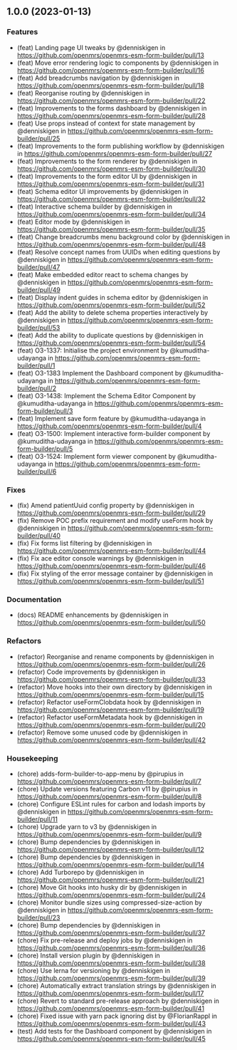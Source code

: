 ## 1.0.0 (2023-01-13)

### Features

* (feat) Landing page UI tweaks by @denniskigen in https://github.com/openmrs/openmrs-esm-form-builder/pull/13
* (feat) Move error rendering logic to components by @denniskigen in https://github.com/openmrs/openmrs-esm-form-builder/pull/16
* (feat) Add breadcrumbs navigation by @denniskigen in https://github.com/openmrs/openmrs-esm-form-builder/pull/18
* (feat) Reorganise routing by @denniskigen in https://github.com/openmrs/openmrs-esm-form-builder/pull/22
* (feat) Improvements to the forms dashboard by @denniskigen in https://github.com/openmrs/openmrs-esm-form-builder/pull/28
* (feat) Use props instead of context for state management by @denniskigen in https://github.com/openmrs/openmrs-esm-form-builder/pull/25
* (feat) Improvements to the form publishing workflow by @denniskigen in https://github.com/openmrs/openmrs-esm-form-builder/pull/27
* (feat) Improvements to the form renderer by @denniskigen in https://github.com/openmrs/openmrs-esm-form-builder/pull/30
* (feat) Improvements to the form editor UI by @denniskigen in https://github.com/openmrs/openmrs-esm-form-builder/pull/31
* (feat) Schema editor UI improvements by @denniskigen in https://github.com/openmrs/openmrs-esm-form-builder/pull/32
* (feat) Interactive schema builder by @denniskigen in https://github.com/openmrs/openmrs-esm-form-builder/pull/34
* (feat) Editor mode by @denniskigen in https://github.com/openmrs/openmrs-esm-form-builder/pull/35
* (feat) Change breadcrumbs menu background color by @denniskigen in https://github.com/openmrs/openmrs-esm-form-builder/pull/48
* (feat) Resolve concept names from UUIDs when editing questions by @denniskigen in https://github.com/openmrs/openmrs-esm-form-builder/pull/47
* (feat) Make embedded editor react to schema changes by @denniskigen in https://github.com/openmrs/openmrs-esm-form-builder/pull/49
* (feat) Display indent guides in schema editor by @denniskigen in https://github.com/openmrs/openmrs-esm-form-builder/pull/52
* (feat) Add the ability to delete schema properties interactively by @denniskigen in https://github.com/openmrs/openmrs-esm-form-builder/pull/53
* (feat) Add the ability to duplicate questions by @denniskigen in https://github.com/openmrs/openmrs-esm-form-builder/pull/54
* (feat) O3-1337: Initialise the project environment by @kumuditha-udayanga in https://github.com/openmrs/openmrs-esm-form-builder/pull/1
* (feat) O3-1383 Implement the Dashboard component by @kumuditha-udayanga in https://github.com/openmrs/openmrs-esm-form-builder/pull/2
* (feat) O3-1438: Implement the Schema Editor Component by @kumuditha-udayanga in https://github.com/openmrs/openmrs-esm-form-builder/pull/3
* (feat) Implement save form feature by @kumuditha-udayanga in https://github.com/openmrs/openmrs-esm-form-builder/pull/4
* (feat) O3-1500: Implement interactive form-builder component by @kumuditha-udayanga in https://github.com/openmrs/openmrs-esm-form-builder/pull/5
* (feat) O3-1524: Implement form viewer component by @kumuditha-udayanga in https://github.com/openmrs/openmrs-esm-form-builder/pull/6

### Fixes

* (fix) Amend patientUuid config property by @denniskigen in https://github.com/openmrs/openmrs-esm-form-builder/pull/29
* (fix) Remove POC prefix requirement and modify useForm hook by @denniskigen in https://github.com/openmrs/openmrs-esm-form-builder/pull/40
* (fix) Fix forms list filtering by @denniskigen in https://github.com/openmrs/openmrs-esm-form-builder/pull/44
* (fix) Fix ace editor console warnings by @denniskigen in https://github.com/openmrs/openmrs-esm-form-builder/pull/46
* (fix) Fix styling of the error message container by @denniskigen in https://github.com/openmrs/openmrs-esm-form-builder/pull/51

### Documentation

* (docs) README enhancements by @denniskigen in https://github.com/openmrs/openmrs-esm-form-builder/pull/50

### Refactors

* (refactor) Reorganise and rename components by @denniskigen in https://github.com/openmrs/openmrs-esm-form-builder/pull/26
* (refactor) Code improvements by @denniskigen in https://github.com/openmrs/openmrs-esm-form-builder/pull/33
* (refactor) Move hooks into their own directory by @denniskigen in https://github.com/openmrs/openmrs-esm-form-builder/pull/15
* (refactor) Refactor useFormClobdata hook by @denniskigen in https://github.com/openmrs/openmrs-esm-form-builder/pull/19
* (refactor) Refactor useFormMetadata hook by @denniskigen in https://github.com/openmrs/openmrs-esm-form-builder/pull/20
* (refactor) Remove some unused code by @denniskigen in https://github.com/openmrs/openmrs-esm-form-builder/pull/42

### Housekeeping

* (chore) adds-form-builder-to-app-menu by @pirupius in https://github.com/openmrs/openmrs-esm-form-builder/pull/7
* (chore) Update versions featuring Carbon v11 by @pirupius in https://github.com/openmrs/openmrs-esm-form-builder/pull/8
* (chore) Configure ESLint rules for carbon and lodash imports by @denniskigen in https://github.com/openmrs/openmrs-esm-form-builder/pull/11
* (chore) Upgrade yarn to v3 by @denniskigen in https://github.com/openmrs/openmrs-esm-form-builder/pull/9
* (chore) Bump dependencies by @denniskigen in https://github.com/openmrs/openmrs-esm-form-builder/pull/12
* (chore) Bump dependencies by @denniskigen in https://github.com/openmrs/openmrs-esm-form-builder/pull/14
* (chore) Add Turborepo by @denniskigen in https://github.com/openmrs/openmrs-esm-form-builder/pull/21
* (chore) Move Git hooks into husky dir by @denniskigen in https://github.com/openmrs/openmrs-esm-form-builder/pull/24
* (chore) Monitor bundle sizes using compressed-size-action by @denniskigen in https://github.com/openmrs/openmrs-esm-form-builder/pull/23
* (chore) Bump dependencies by @denniskigen in https://github.com/openmrs/openmrs-esm-form-builder/pull/37
* (chore) Fix pre-release and deploy jobs by @denniskigen in https://github.com/openmrs/openmrs-esm-form-builder/pull/36
* (chore) Install version plugin by @denniskigen in https://github.com/openmrs/openmrs-esm-form-builder/pull/38
* (chore) Use lerna for versioning by @denniskigen in https://github.com/openmrs/openmrs-esm-form-builder/pull/39
* (chore) Automatically extract translation strings by @denniskigen in https://github.com/openmrs/openmrs-esm-form-builder/pull/17
* (chore) Revert to standard pre-release approach by @denniskigen in https://github.com/openmrs/openmrs-esm-form-builder/pull/41
* (chore) Fixed issue with yarn pack ignoring dist by @FlorianRappl in https://github.com/openmrs/openmrs-esm-form-builder/pull/43
* (test) Add tests for the Dashboard component by @denniskigen in https://github.com/openmrs/openmrs-esm-form-builder/pull/45